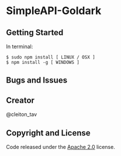 # SimpleAPI-Goldark

## Getting Started

In terminal:
```
$ sudo npm install [ LINUX / OSX ]
$ npm install -g [ WINDOWS ]
```

## Bugs and Issues



## Creator

@cleiton_tav


## Copyright and License

Code released under the [Apache 2.0](https://github.com/IronSummitMedia/startbootstrap-grayscale/blob/gh-pages/LICENSE) license.
